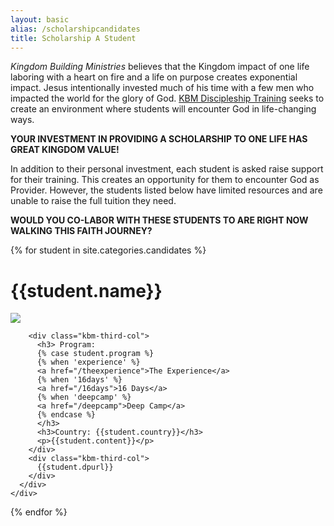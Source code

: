 ```yaml
---
layout: basic
alias: /scholarshipcandidates
title: Scholarship A Student
---
```

*Kingdom Building Ministries* believes that the Kingdom impact of one life laboring with a heart on fire and a life on purpose creates exponential impact. Jesus intentionally invested much of his time with a few men who impacted the world for the glory of God. [KBM Discipleship Training](/training) seeks to create an environment where students will encounter God in life-changing ways.

**YOUR INVESTMENT IN PROVIDING A SCHOLARSHIP TO ONE LIFE HAS GREAT KINGDOM VALUE!**

In addition to their personal investment, each student is asked raise support for their training. This creates an opportunity for them to encounter God as Provider. However, the students listed below have limited resources and are unable to raise the full tuition they need.

**WOULD YOU CO-LABOR WITH THESE STUDENTS TO ARE RIGHT NOW WALKING THIS FAITH JOURNEY?**

{% for student in site.categories.candidates %}


<div class="row">
  <div class="kbm-full-col">
    <div class="kbm-program-content-box gray">
    <h1>{{student.name}}</h1>
      <div class="row">
        <div class="kbm-third-col">
          <img src="{{student.picurl}}"/>
        </div>
        
        <div class="kbm-third-col">
          <h3> Program:
          {% case student.program %}
          {% when 'experience' %}
          <a href="/theexperience">The Experience</a>
          {% when '16days' %}
          <a href="/16days">16 Days</a>
          {% when 'deepcamp' %}
          <a href="/deepcamp">Deep Camp</a>
          {% endcase %}
          </h3>
          <h3>Country: {{student.country}}</h3>
          <p>{{student.content}}</p>
        </div>
        <div class="kbm-third-col">
          {{student.dpurl}}
        </div>
      </div>
    </div>
  </div>
</div>

{% endfor %}